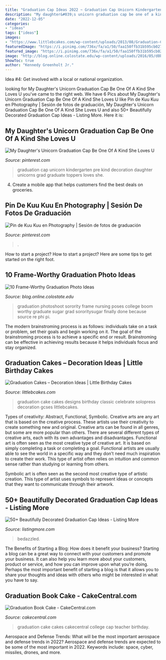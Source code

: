 ```yaml
---
title: "Graduation Cap Ideas 2022 ~ Graduation Cap Unicorn Kindergarten Pre Kind Decoration Daughter Unicorns Grad Graduate Toppers Loves She"
description: "My daughter&#039;s unicorn graduation cap be one of a kind she loves u"
date: "2022-12-05"
categories:
- "ideas"
tags: ["ideas"]
images:
- "https://www.littlebcakes.com/wp-content/uploads/2013/08/Graduation-Cake-Pics.jpg"
featuredImage: "https://i.pinimg.com/736x/fa/a1/50/faa150ffb31b595cb0272c467cc18da9.jpg"
featured_image: "https://i.pinimg.com/736x/fa/a1/50/faa150ffb31b595cb0272c467cc18da9.jpg"
image: "http://blog.online.colostate.edu/wp-content/uploads/2016/05/d0b13224d4f1b8677322e990a03b2108-300x231.jpg"
ShowToc: true
author: "Kennedy Greenholt Jr."
---
```



Idea #4: Get involved with a local or national organization.
 

	

		
looking for My Daughter&#039;s Unicorn Graduation Cap Be One Of A Kind She Loves U you've came to the right web. We have 6 Pics about My Daughter&#039;s Unicorn Graduation Cap Be One Of A Kind She Loves U like Pin de Kuu Kuu en Photography | Sesión de fotos de graduación, My Daughter&#039;s Unicorn Graduation Cap Be One Of A Kind She Loves U and also 50+ Beautifully Decorated Graduation Cap Ideas - Listing More. Here it is:
		
    
## My Daughter&#039;s Unicorn Graduation Cap Be One Of A Kind She Loves U

<img loading=lazy src="https://i.pinimg.com/736x/fa/a1/50/faa150ffb31b595cb0272c467cc18da9.jpg" onerror="this.onerror=null;this.src='https://tse4.mm.bing.net/th?id=OIP.zRj_D7c4LGtKo44065NEqwHaLF&amp;pid=15.1';" alt="My Daughter&#039;s Unicorn Graduation Cap Be One Of A Kind She Loves U">

_Source: pinterest.com_

>graduation cap unicorn kindergarten pre kind decoration daughter unicorns grad graduate toppers loves she. 

	

4. Create a mobile app that helps customers find the best deals on groceries. 

    
## Pin De Kuu Kuu En Photography | Sesión De Fotos De Graduación

<img loading=lazy src="https://i.pinimg.com/736x/b7/c3/9a/b7c39aa3f9e3f08b804779bdfe27d8ac.jpg" onerror="this.onerror=null;this.src='https://tse1.mm.bing.net/th?id=OIP.KVK8ho4VgGV1MtVFYaZD6QHaNJ&amp;pid=15.1';" alt="Pin de Kuu Kuu en Photography | Sesión de fotos de graduación">

_Source: pinterest.com_

>. 

	

How to start a project?
How to start a project? Here are some tips to get started on the right foot.

    
## 10 Frame-Worthy Graduation Photo Ideas

<img loading=lazy src="http://blog.online.colostate.edu/wp-content/uploads/2016/05/d0b13224d4f1b8677322e990a03b2108-300x231.jpg" onerror="this.onerror=null;this.src='https://tse3.mm.bing.net/th?id=OIP.FYjyPF6IBpNn1sYWuO54_QAAAA&amp;pid=15.1';" alt="10 Frame-Worthy Graduation Photo Ideas">

_Source: blog.online.colostate.edu_

>graduation photoshoot sorority frame nursing poses college boom worthy graduate sugar grad sororitysugar finally done because source re phi pi. 

	

The modern brainstroming process is as follows: individuals take on a task or problem, set their goals and begin working on it. The goal of the brainstroming process is to achieve a specific end or result. Brainstroming can be effective in achieving results because it helps individuals focus and stay organized.

    
## Graduation Cakes – Decoration Ideas | Little Birthday Cakes

<img loading=lazy src="https://www.littlebcakes.com/wp-content/uploads/2013/08/Graduation-Cake-Pics.jpg" onerror="this.onerror=null;this.src='https://tse4.mm.bing.net/th?id=OIP.FzF5xyvvONHBAF88429-cgHaJ4&amp;pid=15.1';" alt="Graduation Cakes – Decoration Ideas | Little Birthday Cakes">

_Source: littlebcakes.com_

>graduation cake cakes designs birthday classic celebrate solopress decoration gcses littlebcakes. 

	

Types of creativity: Abstract, Functional, Symbolic.
Creative arts are any art that is based on the creative process. These artists use their creativity to create something new and original. Creative arts can be found in all genres, but some are more popular than others. There are several different types of creative arts, each with its own advantages and disadvantages.
Functional art is often seen as the most creative type of creative art. It is based on simply completing a task or completing a goal. Functional artists are usually able to see the world in a specific way and they don’t need much inspiration to create their work. This type of artist often relies on intuition and common sense rather than studying or learning from others.

 Symbolic art is often seen as the second most creative type of artistic creation. This type of artist uses symbols to represent ideas or concepts that they want to communicate through their artwork.

    
## 50+ Beautifully Decorated Graduation Cap Ideas - Listing More

<img loading=lazy src="https://listingmore.com/wp-content/uploads/2017/03/50-graduation-cap-decoration-ideas.jpg" onerror="this.onerror=null;this.src='https://tse1.mm.bing.net/th?id=OIP.ttU12G4VMG_dBVLdUGyOkwHaIl&amp;pid=15.1';" alt="50+ Beautifully Decorated Graduation Cap Ideas - Listing More">

_Source: listingmore.com_

>bedazzled. 

	

The Benefits of Starting a Blog: How does it benefit your business?
Starting a blog can be a great way to connect with your customers and promote your business. It can also help you learn more about your customers, product or service, and how you can improve upon what you’re doing. Perhaps the most important benefit of starting a blog is that it allows you to share your thoughts and ideas with others who might be interested in what you have to say.

    
## Graduation Book Cake - CakeCentral.com

<img loading=lazy src="https://cdn001.cakecentral.com/gallery/2015/03/900_665941Xj4K_graduation-book-cake.jpg" onerror="this.onerror=null;this.src='https://tse4.mm.bing.net/th?id=OIP.Z52LwnxbIQ8i4hcxoel3vwHaLD&amp;pid=15.1';" alt="Graduation Book Cake - CakeCentral.com">

_Source: cakecentral.com_

>graduation cake cakes cakecentral college cap teacher birthday. 

	

Aerospace and Defense Trends: What will be the most important aerospace and defense trends in 2022?
Aerospace and defense trends are expected to be some of the most important in 2022. Keywords include: space, cyber, missiles, drones, and more.

